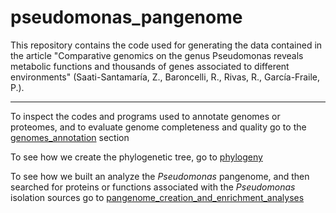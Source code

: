# pseudomonas_pangenome
This repository contains the code used for generating the data contained in the article "Comparative genomics on the genus Pseudomonas reveals metabolic functions and thousands of genes associated to different environments" (Saati-Santamaría, Z., Baroncelli, R., Rivas, R., García-Fraile, P.).

---
To inspect the codes and programs used to annotate genomes or proteomes, and to evaluate genome completeness and quality go to the [genomes_annotation](./analyses/genomes_annotation.md) section

To see how we create the phylogenetic tree, go to [phylogeny](./analyses/phylogeny.md)

To see how we built an analyze the _Pseudomonas_ pangenome, and then searched for proteins or functions associated with the _Pseudomonas_ isolation sources go to [pangenome_creation_and_enrichment_analyses](./analyses/pangenome_creation_and_enrichment_analyses.md)
